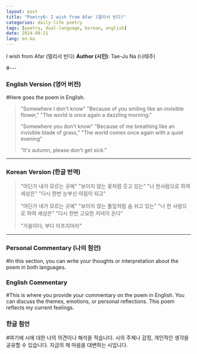 ```yaml
---
layout: post
title: "Poetry0: I wish from Afar (멀리서 빈다)"
categories: daily-life poetry
tags: [poetry, dual-language, korean, english]
date: 2024-09-21
lang: en-ko
---
```


I wish from Afar (멀리서 빈다)
**Author (시인)**: Tae-Ju Na (나태주)

#---

### English Version (영어 버전)
#Here goes the poem in English.

> "Somewhere I don't know"
> "Because of you smiling like an invisible flower,"
> "The world is once again a dazzling morning."
>
> "Somewhere you don't know"
> "Because of me breathing like an invisible blade of grass,"
> "The world comes once again with a quiet evening"
>
> "It's autumn, please don't get sick."
> 

---

### Korean Version (한글 번역)

> "어딘가 내가 모르는 곳에"
> "보이지 않는 꽃처럼 웃고 있는"
> "너 한사람으로 하여 세상은"
> "다시 한번 눈부신 아침이 되고"
>
> "어딘가 네가 모르는 곳에"
> "보이지 않는 풀잎처럼 숨 쉬고 있는"
> "나 한 사람으로 하여 세상은"
> "다시 한번 고요한 저녁이 온다"
>
> "가을이다, 부디 아프지마라"
> 


---

### Personal Commentary (나의 첨언)
#In this section, you can write your thoughts or interpretation about the poem in both languages.

### English Commentary
#This is where you provide your commentary on the poem in English. You can discuss the themes, emotions, or personal reflections.
This poem reflects my current feelings.

### 한글 첨언
#여기에 시에 대한 나의 의견이나 해석을 적습니다. 시의 주제나 감정, 개인적인 생각을 공유할 수 있습니다.
지금의 제 마음을 대변하는 시입니다.

